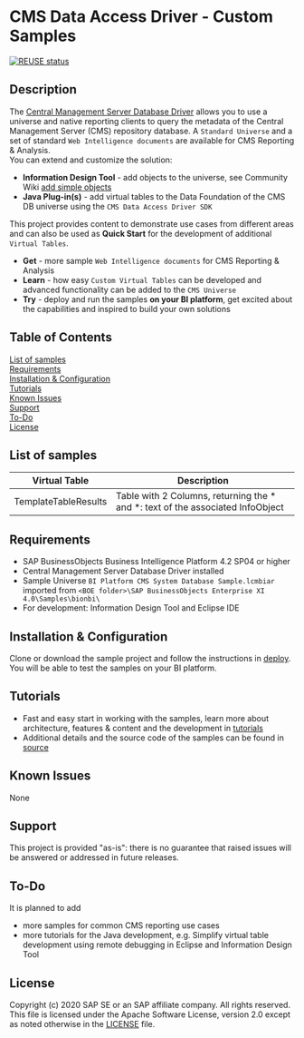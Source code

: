# CMS Data Access Driver - Custom Samples

[![REUSE status](https://api.reuse.software/badge/github.com/SAP-samples/boe-custom-cms-data-access-driver)](https://api.reuse.software/info/github.com/SAP-samples/boe-custom-cms-data-access-driver)

## Description
The [Central Management Server Database Driver](https://wiki.scn.sap.com/wiki/display/BOBJ/Unlock+the+CMS+database+with+new+data+access+driver+for+BI+4.2)
 allows you to use a universe and native reporting clients to query the metadata of the  Central Management Server (CMS) repository database.
A `Standard Universe` and a set of standard `Web Intelligence documents` are available for CMS Reporting & Analysis.  
You can extend and customize the solution: 
 * **Information Design Tool** - add objects to the universe,  see Community Wiki [add simple objects](https://wiki.scn.sap.com/wiki/display/BOBJ/BIRA+universe%3A+01+-+add+simple+objects)
 * **Java Plug-in(s)** - add virtual tables to the Data Foundation of the CMS DB universe using the `CMS Data Access Driver SDK`
 
This project provides content to demonstrate use cases from different areas and can also be used as **Quick Start** for the development of additional `Virtual Tables`. 
 
 * **Get** - more sample `Web Intelligence documents` for CMS Reporting & Analysis  
 * **Learn** -  how easy `Custom Virtual Tables` can be developed and advanced functionality can be added to the `CMS Universe`  
 * **Try** - deploy and run the samples **on your BI platform**, get excited about the capabilities and inspired to build your own solutions  

 ## Table of Contents
[List of samples](#samples)  
[Requirements](#requirements)  
[Installation & Configuration](#installation)  
[Tutorials](#tutorials)  
[Known Issues](#knownissues)  
[Support](#support)  
[To-Do](#todo)  
[License](#license)  

<a name='samples'>

## List of samples

  Virtual Table          | Description
  ----------------- | -------------------------------------------------------------------------------------------------
  TemplateTableResults | Table with 2 Columns, returning the *<ID> and *<ID>: text of the associated InfoObject
  
<a name='requirements'>

## Requirements
* SAP BusinessObjects Business Intelligence Platform 4.2 SP04 or higher
* Central Management Server Database Driver installed
* Sample Universe `BI Platform CMS System Database Sample.lcmbiar` imported from `<BOE folder>\SAP BusinessObjects Enterprise XI 4.0\Samples\bionbi\`
* For development: Information Design Tool and Eclipse IDE 

<a name='installation'>

## Installation & Configuration
Clone or download the sample project and follow the instructions in [deploy](deploy/README.md). You will be able to test the samples on your BI platform.

<a name='tutorials'>

## Tutorials
* Fast and easy start in working with the samples, learn more about architecture, features & content and the development in [tutorials](tutorials/README.md)  
* Additional details and the source code of the samples can be found in [source](source) 

<a name='knownissues'>

## Known Issues
None


<a name='support'>

## Support
This project is provided "as-is": there is no guarantee that raised issues will be answered or addressed in future releases.

<a name='todo'>

## To-Do
It is planned to add 
* more samples for common CMS reporting use cases  
* more tutorials for the Java development, e.g. Simplify virtual table development using remote debugging in Eclipse and Information Design Tool  

<a name='license'>

## License
Copyright (c) 2020 SAP SE or an SAP affiliate company. All rights reserved. This file is licensed under the Apache Software License, version 2.0 except as noted otherwise in the [LICENSE](LICENSES/Apache-2.0.txt) file.
